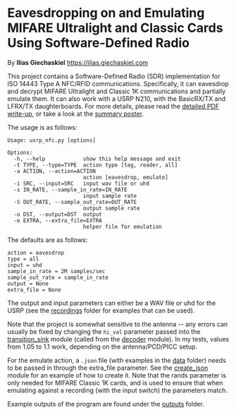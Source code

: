 # Eavesdropping on and Emulating MIFARE Ultralight and Classic Cards Using Software-Defined Radio

By **Ilias Giechaskiel** https://ilias.giechaskiel.com

This project contains a Software-Defined Radio (SDR) implementation for ISO 14443 Type A NFC/RFID communications. Specifically, it can eavesdrop and decrypt MIFARE Ultralight and Classic 1K communications and partially emulate them. It can also work with a USRP N210, with the BasicRX/TX and LFRX/TX daughterboards. For more details, please read the [detailed PDF write-up](report/report.pdf), or take a look at the [summary poster](report/poster.pdf).


The usage is as follows:
```
Usage: usrp_nfc.py [options]

Options:
  -h, --help            show this help message and exit
  -t TYPE, --type=TYPE  action type [tag, reader, all]
  -a ACTION, --action=ACTION
                        action [eavesdrop, emulate]
  -i SRC, --input=SRC   input wav file or uhd
  -s IN_RATE, --sample_in_rate=IN_RATE
                        input sample rate
  -S OUT_RATE, --sample_out_rate=OUT_RATE
                        output sample rate
  -o DST, --output=DST  output
  -e EXTRA, --extra_file=EXTRA
                        helper file for emulation
```               
						
The defaults are as follows:
```
action = eavesdrop
type = all
input = uhd
sample_in_rate = 2M samples/sec
sample_out_rate = sample_in_rate
output = None
extra_file = None
```

The output and input parameters can either be a WAV file or uhd for the USRP (see the [recordings](recordings) folder for examples that can be used).

Note that the project is somewhat sensitive to the antenna -- any errors can usually be fixed by changing the `hi_val` parameter passed into the [transition_sink](code/transition_sink.py) module (called from the [decoder](code/decoder.py) module). In my tests, values from 1.05 to 1.1 work, depending on the antenna/PCD/PICC setup.

For the emulate action, a `.json` file (with examples in the [data](data) folder) needs to be passed in through the extra_file parameter. See the [create_json](code/create_json.py) module for an example of how to create it. Note that the rands parameter is only needed for MIFARE Classic 1K cards, and is used to ensure that when emulating against a recording (with the input switch) the parameters match. 

Example outputs of the program are found under the [outputs](outputs) folder.
